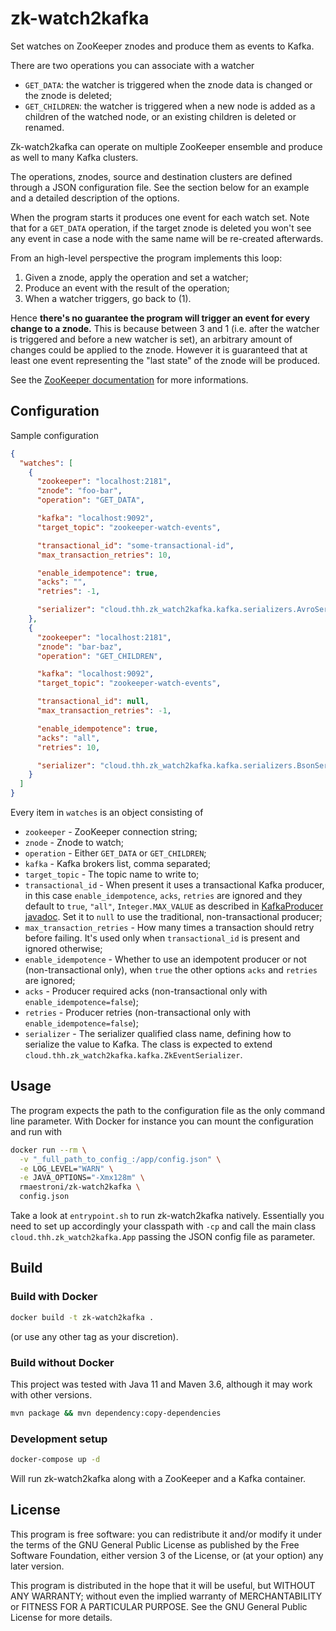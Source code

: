 # zk-watch2kafka

Set watches on ZooKeeper znodes and produce them as events to Kafka.

There are two operations you can associate with a watcher

  * `GET_DATA`: the watcher is triggered when the znode data is changed or the
    znode is deleted;
  * `GET_CHILDREN`: the watcher is triggered when a new node is added as a children
    of the watched node, or an existing children is deleted or renamed.

Zk-watch2kafka can operate on multiple ZooKeeper ensemble and produce as well
to many Kafka clusters.

The operations, znodes, source and destination clusters are defined through a JSON
configuration file. See the section below for an example and a detailed description
of the options.

When the program starts it produces one event for each watch set. Note that for a
`GET_DATA` operation, if the target znode is deleted you won't see any event in
case a node with the same name will be re-created afterwards.

From an high-level perspective the program implements this loop:

  1. Given a znode, apply the operation and set a watcher;
  2. Produce an event with the result of the operation;
  3. When a watcher triggers, go back to (1).

Hence **there's no guarantee the program will trigger an event for every change to a
znode.** This is because between 3 and 1 (i.e. after the watcher is triggered
and before a new watcher is set), an arbitrary amount of changes could be applied
to the znode. However it is guaranteed that at least one event representing the
"last state" of the znode will be produced.

See the [ZooKeeper documentation](http://zookeeper.apache.org/doc/r3.4.14/zookeeperProgrammers.html#sc_zkDataMode_watches)
for more informations.

## Configuration

Sample configuration

```json
{
  "watches": [
    {
      "zookeeper": "localhost:2181",
      "znode": "foo-bar",
      "operation": "GET_DATA",

      "kafka": "localhost:9092",
      "target_topic": "zookeeper-watch-events",

      "transactional_id": "some-transactional-id",
      "max_transaction_retries": 10,

      "enable_idempotence": true,
      "acks": "",
      "retries": -1,

      "serializer": "cloud.thh.zk_watch2kafka.kafka.serializers.AvroSerializer"
    },
    {
      "zookeeper": "localhost:2181",
      "znode": "bar-baz",
      "operation": "GET_CHILDREN",

      "kafka": "localhost:9092",
      "target_topic": "zookeeper-watch-events",

      "transactional_id": null,
      "max_transaction_retries": -1,

      "enable_idempotence": true,
      "acks": "all",
      "retries": 10,

      "serializer": "cloud.thh.zk_watch2kafka.kafka.serializers.BsonSerializer"
    }
  ]
}
```

Every item in `watches` is an object consisting of

  * `zookeeper` - ZooKeeper connection string;
  * `znode` - Znode to watch;
  * `operation` - Either `GET_DATA` or `GET_CHILDREN`;
  * `kafka` - Kafka brokers list, comma separated;
  * `target_topic` - The topic name to write to;
  * `transactional_id` - When present it uses a transactional Kafka producer,
     in this case `enable_idempotence`, `acks`, `retries` are ignored and they
     default to `true`, `"all"`, `Integer.MAX_VALUE` as described in
     [KafkaProducer javadoc](http://kafka.apache.org/22/javadoc/index.html?org/apache/kafka/clients/producer/KafkaProducer.html).
     Set it to `null` to use the traditional, non-transactional producer;
  * `max_transaction_retries` - How many times a transaction should retry before
     failing. It's used only when `transactional_id` is present and ignored
     otherwise;
  * `enable_idempotence` - Whether to use an idempotent producer or not
    (non-transactional only), when `true` the other options `acks` and `retries`
    are ignored;
  * `acks` - Producer required acks (non-transactional only with `enable_idempotence=false`);
  * `retries` - Producer retries (non-transactional only with `enable_idempotence=false`);
  * `serializer` - The serializer qualified class name, defining how to serialize
    the value to Kafka. The class is expected to extend
    `cloud.thh.zk_watch2kafka.kafka.ZkEventSerializer`.

## Usage

The program expects the path to the configuration file as the only command line
parameter. With Docker for instance you can mount the configuration and run with

```bash
docker run --rm \
  -v "_full_path_to_config_:/app/config.json" \
  -e LOG_LEVEL="WARN" \
  -e JAVA_OPTIONS="-Xmx128m" \
  rmaestroni/zk-watch2kafka \
  config.json
```

Take a look at `entrypoint.sh` to run zk-watch2kafka natively. Essentially
you need to set up accordingly your classpath with `-cp` and call the main class
`cloud.thh.zk_watch2kafka.App` passing the JSON config file as parameter.

## Build

### Build with Docker

```bash
docker build -t zk-watch2kafka .
```

(or use any other tag as your discretion).

### Build without Docker

This project was tested with Java 11 and Maven 3.6, although it may work with
other versions.

```bash
mvn package && mvn dependency:copy-dependencies
```

### Development setup

```bash
docker-compose up -d
```

Will run zk-watch2kafka along with a ZooKeeper and a Kafka container.

## License

This program is free software: you can redistribute it and/or modify
it under the terms of the GNU General Public License as published by
the Free Software Foundation, either version 3 of the License, or
(at your option) any later version.

This program is distributed in the hope that it will be useful,
but WITHOUT ANY WARRANTY; without even the implied warranty of
MERCHANTABILITY or FITNESS FOR A PARTICULAR PURPOSE.  See the
GNU General Public License for more details.
